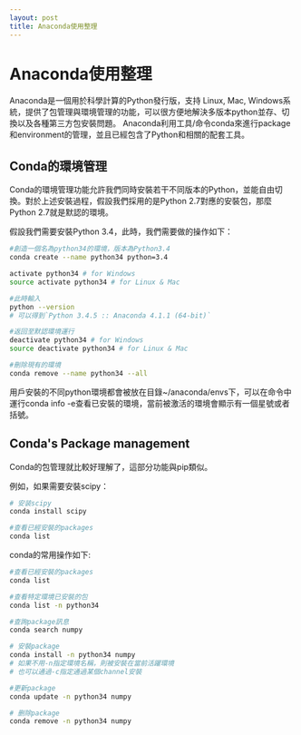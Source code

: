 ```yaml
---
layout: post
title: Anaconda使用整理
---
```


# Anaconda使用整理

Anaconda是一個用於科學計算的Python發行版，支持 Linux, Mac, Windows系統，提供了包管理與環境管理的功能，可以很方便地解決多版本python並存、切換以及各種第三方包安裝問題。 Anaconda利用工具/命令conda來進行package和environment的管理，並且已經包含了Python和相關的配套工具。

<!-- more -->

## Conda的環境管理

Conda的環境管理功能允許我們同時安裝若干不同版本的Python，並能自由切換。對於上述安裝過程，假設我們採用的是Python 2.7對應的安裝包，那麼Python 2.7就是默認的環境。

假設我們需要安裝Python 3.4，此時，我們需要做的操作如下：

```bash
#創造一個名為python34的環境，版本為Python3.4
conda create --name python34 python=3.4

activate python34 # for Windows
source activate python34 # for Linux & Mac

#此時輸入
python --version
# 可以得到`Python 3.4.5 :: Anaconda 4.1.1 (64-bit)`

#返回至默認環境運行
deactivate python34 # for Windows
source deactivate python34 # for Linux & Mac

#刪除現有的環境
conda remove --name python34 --all
```

用戶安裝的不同python環境都會被放在目錄~/anaconda/envs下，可以在命令中運行conda info -e查看已安裝的環境，當前被激活的環境會顯示有一個星號或者括號。



## Conda's Package management

Conda的包管理就比較好理解了，這部分功能與pip類似。

例如，如果需要安裝scipy：

```bash
# 安装scipy
conda install scipy

#查看已經安裝的packages
conda list
```

conda的常用操作如下:

```bash
#查看已經安裝的packages
conda list

#查看特定環境已安裝的包
conda list -n python34

#查詢package訊息
conda search numpy

# 安裝package
conda install -n python34 numpy
# 如果不用-n指定環境名稱，則被安裝在當前活躍環境
# 也可以通過-c指定通過某個channel安裝

#更新package
conda update -n python34 numpy

# 删除package
conda remove -n python34 numpy
```
